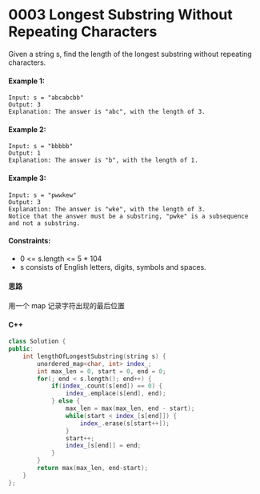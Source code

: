 # 0003 Longest Substring Without Repeating Characters
Given a string s, find the length of the longest substring without repeating characters.

#### Example 1:
```
Input: s = "abcabcbb"
Output: 3
Explanation: The answer is "abc", with the length of 3.
```
#### Example 2:
```
Input: s = "bbbbb"
Output: 1
Explanation: The answer is "b", with the length of 1.
```
#### Example 3:
```
Input: s = "pwwkew"
Output: 3
Explanation: The answer is "wke", with the length of 3.
Notice that the answer must be a substring, "pwke" is a subsequence and not a substring.
```

#### Constraints:
+ 0 <= s.length <= 5 * 104
+ s consists of English letters, digits, symbols and spaces.

#### 思路
用一个 map 记录字符出现的最后位置

#### C++
```c++
class Solution {
public:
    int lengthOfLongestSubstring(string s) {
        unordered_map<char, int> index_;
        int max_len = 0, start = 0, end = 0;
        for(; end < s.length(); end++) {
            if(index_.count(s[end]) == 0) {
                index_.emplace(s[end], end);
            } else {
                max_len = max(max_len, end - start);
                while(start < index_[s[end]]) {
                    index_.erase(s[start++]);
                }
                start++;
                index_[s[end]] = end;
            }
        }
        return max(max_len, end-start);
    }
};
```
